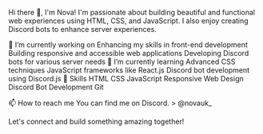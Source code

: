 Hi there 👋, I'm Nova!
I'm passionate about building beautiful and functional web experiences using HTML, CSS, and JavaScript. I also enjoy creating Discord bots to enhance server experiences.

🔭 I’m currently working on
Enhancing my skills in front-end development
Building responsive and accessible web applications
Developing Discord bots for various server needs
🌱 I’m currently learning
Advanced CSS techniques
JavaScript frameworks like React.js
Discord bot development using Discord.js
💼 Skills
HTML
CSS
JavaScript
Responsive Web Design
Discord Bot Development
Git

📫 How to reach me
You can find me on Discord. > @novauk_

Let's connect and build something amazing together!
